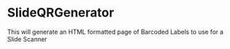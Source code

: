 # SlideQRGenerator
This will generate an HTML formatted page of Barcoded Labels to use for a Slide Scanner
